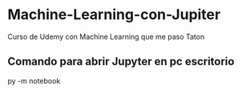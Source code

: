 # Machine-Learning-con-Jupiter
Curso de Udemy con Machine Learning que me paso Taton

## Comando para abrir Jupyter en pc escritorio
py -m notebook
